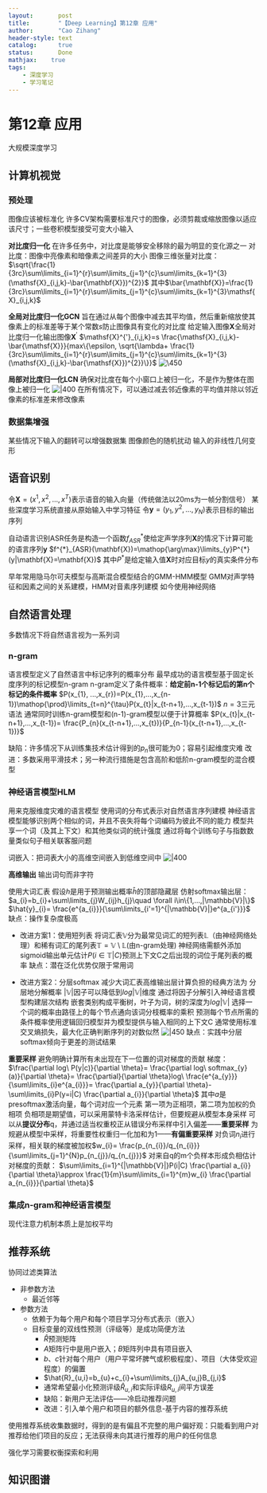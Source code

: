 ```yaml
---
layout:       post
title:        "【Deep Learning】第12章 应用"
author:       "Cao Zihang"
header-style: text
catalog:      true
status:		  Done
mathjax: 	true
tags:
    - 深度学习
    - 学习笔记
---
```

# 第12章 应用
大规模深度学习
## 计算机视觉
### 预处理
图像应该被标准化
许多CV架构需要标准尺寸的图像，必须剪裁或缩放图像以适应该尺寸；一些卷积模型接受可变大小输入

**对比度归一化**
在许多任务中，对比度是能够安全移除的最为明显的变化源之一
对比度：图像中亮像素和暗像素之间差异的大小
图像三维张量对比度：$\sqrt{\frac{1}{3rc}\sum\limits_{i=1}^{r}\sum\limits_{j=1}^{c}\sum\limits_{k=1}^{3}(\mathsf{X}_{i,j,k}-\bar{\mathbf{X}})^{2}}$
其中$\bar{\mathbf{X}}=\frac{1}{3rc}\sum\limits_{i=1}^{r}\sum\limits_{j=1}^{c}\sum\limits_{k=1}^{3}\mathsf{X}_{i,j,k}$

**全局对比度归一化GCN**
旨在通过从每个图像中减去其平均值，然后重新缩放使其像素上的标准差等于某个常数$s$防止图像具有变化的对比度
给定输入图像$\mathbf{X}$全局对比度归一化输出图像$\mathbf{X}^{'}$
$\mathsf{X}^{'}_{i,j,k}=s \frac{\mathsf{X}_{i,j,k}-\bar{\mathsf{X}}}{max\{\epsilon, \sqrt{\lambda+ \frac{1}{3rc}\sum\limits_{i=1}^{r}\sum\limits_{j=1}^{c}\sum\limits_{k=1}^{3}(\mathsf{X}_{i,j,k}-\bar{\mathsf{X}})^{2}}\}}$
![\450](https://img.czhread.asia/img/202212201926945.jpg)

**局部对比度归一化LCN**
确保对比度在每个小窗口上被归一化，不是作为整体在图像上被归一化
![|400](https://img.czhread.asia/img/202212201927224.jpg)
在所有情况下，可以通过减去邻近像素的平均值并除以邻近像素的标准差来修改像素

### 数据集增强
某些情况下输入的翻转可以增强数据集
图像颜色的随机扰动
输入的非线性几何变形

## 语音识别
令$\mathbf{X}=(x^{1},x^{2},...,x^{T})$表示语音的输入向量（传统做法以20ms为一帧分割信号）
某些深度学习系统直接从原始输入中学习特征
令$\mathbf{y}=(y_{1},y^{2},...,y_{N})$表示目标的输出序列

自动语言识别ASR任务是构造一个函数$f^{*}_{ASR}$使给定声学序列$\mathbf{X}$的情况下计算可能的语言序列$\mathbf{y}$
$f^{*}_{ASR}(\mathbf{X})=\mathop{\arg\max}\limits_{y}P^{*}(y|\mathbf{X}=\mathbf{X})$
其中$P^{*}$是给定输入值$\mathbf{X}$时对应目标$y$的真实条件分布

早年常用隐马尔可夫模型与高斯混合模型结合的GMM-HMM模型
GMM对声学特征和因素之间的关系建模，HMM对音素序列建模
如今使用神经网络

## 自然语言处理
多数情况下将自然语言视为一系列词
### n-gram
语言模型定义了自然语言中标记序列的概率分布
最早成功的语言模型基于固定长度序列的标记模型n-gram
n-gram定义了条件概率：**给定前n-1个标记后的第n个标记的条件概率**
$P(x_{1}, ...,x_{r})=P(x_{1},...,x_{n-1})\mathop{\prod}\limits_{t=n}^{\tau}P(x_{t}|x_{t-n+1},...,x_{t-1})$
$n=3$三元语法
通常同时训练n-gram模型和(n-1)-gram模型以便于计算概率
$P(x_{t}|x_{t-n+1},...,x_{t-1})= \frac{P_{n}(x_{t-n+1},...,x_{t})}{P_{n-1}(x_{t-n+1},...,x_{t-1})}$

缺陷：许多情况下从训练集技术估计得到的$p_{n}$很可能为0；容易引起维度灾难
改进：多数采用平滑技术；另一种流行措施是包含高阶和低阶n-gram模型的混合模型

### 神经语言模型HLM
用来克服维度灾难的语言模型
使用词的分布式表示对自然语言序列建模
神经语言模型能够识别两个相似的词，并且不丧失将每个词编码为彼此不同的能力
模型共享一个词（及其上下文）和其他类似词的统计强度
通过将每个训练句子与指数数量类似句子相关联客服问题

词嵌入：把词表大小的高维空间嵌入到低维空间中
![|400](https://img.czhread.asia/img/202212201928383.jpg)

**高维输出**
输出词句而非字符

使用大词汇表
假设$h$是用于预测输出概率$\hat{h}$的顶部隐藏层
仿射softmax输出层：$a_{i}=b_{i}+\sum\limits_{j}W_{ij}h_{j}\quad \forall i\in\{1,...,|\mathbb{V}|\}$
$\hat{y}_{i}= \frac{e^{a_{i}}}{\sum\limits_{i'=1}^{|\mathbb{V}|}e^{a_{i'}}}$
缺点：操作复杂度极高

- 改进方案1：使用短列表
将词汇表$\mathbb{V}$分为最常见词汇的短列表$\mathbb{L}$（由神经网络处理）和稀有词汇的尾列表$\mathbb{T}=\mathbb{V}\setminus\mathbb{L}$(由n-gram处理)
神经网络需额外添加sigmoid输出单元估计$P(i\in \mathbb{T}|C)$预测上下文C之后出现的词位于尾列表的概率
缺点：潜在泛化优势仅限于常用词

- 改进方案2：分层softmax
减少大词汇表高维输出层计算负担的经典方法为 分层地分解概率
$|\mathbb{V}|$因子可以降低到$log|\mathbb{V}|$维度
通过将因子分解引入神经语言模型构建层次结构
嵌套类别构成平衡树，叶子为词，树的深度为$log|\mathbb{V}|$
选择一个词的概率由路径上的每个节点通向该词分枝概率的乘积
预测每个节点所需的条件概率使用逻辑回归模型并为模型提供与输入相同的上下文C
通常使用标准交叉熵损失，最大化正确判断序列的对数似然
![|450](https://img.czhread.asia/img/202212201929183.jpg)
缺点：实践中分层softmax倾向于更差的测试结果

**重要采样**
避免明确计算所有未出现在下一位置的词对梯度的贡献
梯度：$\frac{\partial log\ P(y|c)}{\partial \theta}= \frac{\partial log\ softmax_{y}(a)}{\partial \theta}= \frac{\partial}{\partial \theta}log\ \frac{e^{a_{y}}}{\sum\limits_{i}e^{a_{i}}}= \frac{\partial a_{y}}{\partial \theta}-\sum\limits_{i}P(y=i|C) \frac{\partial a_{i}}{\partial \theta}$
其中$a$是presoftmax激活向量，每个词对应一个元素
第一项为正相项，第二项为加权的负相项
负相项是期望值，可以采用蒙特卡洛采样估计，但要规避从模型本身采样
可以从**提议分布**q，并通过适当权重校正从错误分布采样中引入偏差——**重要采样**
为规避从模型中采样，将重要性权重归一化加和为1——**有偏重要采样**
对负词$n_{i}$进行采样，相关联的梯度被加权$w_{i}= \frac{p_{n_{i}}/q_{n_{i}}}{\sum\limits_{j=1}^{N}p_{n_{j}}/q_{n_{j}}}$
对来自q的m个负样本形成负相估计对梯度的贡献：
$\sum\limits_{i=1}^{|\mathbb{V}|}P(i|C) \frac{\partial a_{i}}{\partial \theta}\approx \frac{1}{m}\sum\limits_{i=1}^{m}w_{i} \frac{\partial a_{n_{i}}}{\partial \theta}$


### 集成n-gram和神经语言模型

现代注意力机制本质上是加权平均

## 推荐系统
协同过滤类算法
- 非参数方法
	- 最近邻等
- 参数方法
	- 依赖于为每个用户和每个项目学习分布式表示（嵌入）
	- 目标变量的双线性预测（评级等）是成功简便方法
		- $\hat{R}$预测矩阵
		- $A$矩阵行中是用户嵌入；$B$矩阵列中具有项目嵌入
		- $b、c$针对每个用户（用户平常坏脾气或积极程度）、项目（大体受欢迎程度）的偏置
		- $\hat{R}_{u,i}=b_{u}+c_{i}+\sum\limits_{j}A_{u,j}B_{j,i}$
		- 通常希望最小化预测评级$\hat{R}_{u,i}$和实际评级$R_{u,i}$间平方误差
		- 缺陷：新用户无法评估——冷启动推荐问题
		- 改进：引入单个用户和项目的额外信息-基于内容的推荐系统

使用推荐系统收集数据时，得到的是有偏且不完整的用户偏好观：只能看到用户对推荐给他们项目的反应；无法获得未向其进行推荐的用户的任何信息

强化学习需要权衡探索和利用

## 知识图谱